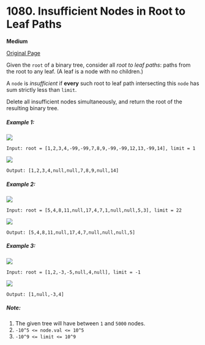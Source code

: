 # 1080. Insufficient Nodes in Root to Leaf Paths

**Medium**

[Original Page](https://leetcode.com/problems/insufficient-nodes-in-root-to-leaf-paths/)

Given the `root` of a binary tree, consider all _root to leaf paths_: paths from the root to any leaf.  (A leaf is a node with no children.)

A `node` is _insufficient_ if __every__ such root to leaf path intersecting this `node` has sum strictly less than `limit`.

Delete all insufficient nodes simultaneously, and return the root of the resulting binary tree.

##### Example 1:
![](https://assets.leetcode.com/uploads/2019/06/05/insufficient-11.png)
```
Input: root = [1,2,3,4,-99,-99,7,8,9,-99,-99,12,13,-99,14], limit = 1
```
![](https://assets.leetcode.com/uploads/2019/06/05/insufficient-2.png)
```
Output: [1,2,3,4,null,null,7,8,9,null,14]
```

##### Example 2:
![](https://assets.leetcode.com/uploads/2019/06/05/insufficient-3.png)
```
Input: root = [5,4,8,11,null,17,4,7,1,null,null,5,3], limit = 22
```
![](https://assets.leetcode.com/uploads/2019/06/05/insufficient-4.png)
```
Output: [5,4,8,11,null,17,4,7,null,null,null,5]
```

##### Example 3:
![](https://assets.leetcode.com/uploads/2019/06/11/screen-shot-2019-06-11-at-83301-pm.png)
```
Input: root = [1,2,-3,-5,null,4,null], limit = -1
```
![](https://assets.leetcode.com/uploads/2019/06/11/screen-shot-2019-06-11-at-83517-pm.png)
```
Output: [1,null,-3,4]
```

##### Note:
1. The given tree will have between `1` and `5000` nodes.
2. `-10^5 <= node.val <= 10^5`
3. `-10^9 <= limit <= 10^9`
